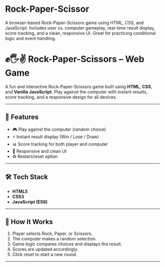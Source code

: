 # Rock-Paper-Scissor
A browser-based Rock-Paper-Scissors game using HTML, CSS, and JavaScript. Includes user vs. computer gameplay, real-time result display, score tracking, and a clean, responsive UI. Great for practicing conditional logic and event handling.
# ✊🖐✌️ Rock-Paper-Scissors – Web Game

A fun and interactive Rock-Paper-Scissors game built using **HTML**, **CSS**, and **Vanilla JavaScript**. Play against the computer with instant results, score tracking, and a responsive design for all devices.

---

## 🚀 Features

- 🎮 Play against the computer (random choice)
- ⚡ Instant result display (Win / Lose / Draw)
- 📊 Score tracking for both player and computer
- 📱 Responsive and clean UI
- ♻️ Restart/reset option

---

## 🛠️ Tech Stack

- **HTML5**
- **CSS3**
- **JavaScript (ES6)**

---

## 🧠 How It Works

1. Player selects Rock, Paper, or Scissors.
2. The computer makes a random selection.
3. Game logic compares choices and displays the result.
4. Scores are updated accordingly.
5. Click reset to start a new round.

---



